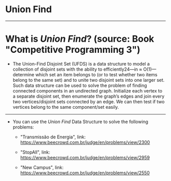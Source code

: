 # Union Find  

---

 # What is *Union Find*? (source: Book "Competitive Programming 3")  

 * The Union-Find Disjoint Set (UFDS) is a data structure to model a collection of disjoint sets with the ability to efficiently24—in ≈ O(1)—determine which set an item belongs to (or to test whether two items belong to the same set) and to unite two disjoint sets into one larger set. Such data structure can be used to solve the problem of finding connected components in an undirected graph. Initialize each vertex to a separate disjoint set, then enumerate the graph’s edges and join every two vertices/disjoint sets connected by an edge. We can then test if two vertices belong to the same component/set easily.  

 ---  

 * You can use the *Union Find* Data Structure to solve the following problems:  

     - "Transmissão de Energia", link: https://www.beecrowd.com.br/judge/en/problems/view/2300  

     - "StopAll", link: https://www.beecrowd.com.br/judge/en/problems/view/2959  

     - "New Campus", link: https://www.beecrowd.com.br/judge/en/problems/view/2550  
